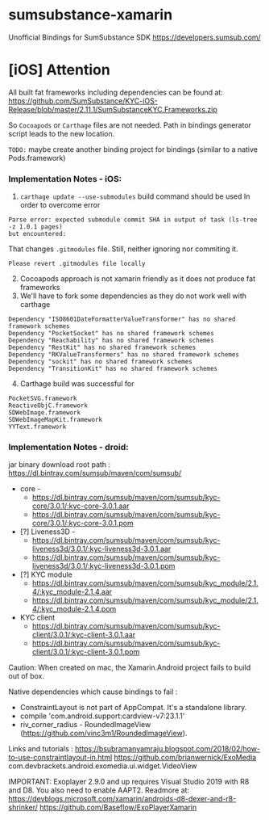 # sumsubstance-xamarin
Unofficial Bindings for SumSubstance SDK https://developers.sumsub.com/

# [iOS] Attention

All built fat frameworks including dependencies can be found at: 
https://github.com/SumSubstance/KYC-iOS-Release/blob/master/2.11.1/SumSubstanceKYC.Frameworks.zip

So `Cocoapods` or `Carthage` files are not needed.
Path in bindings generator script leads to the new location.

`TODO:` maybe create another binding project for bindings 
(similar to a native Pods.framework)




### Implementation Notes - iOS:

1. `carthage update --use-submodules` build command should be used
   In order to overcome error 
```
Parse error: expected submodule commit SHA in output of task (ls-tree -z 1.0.1 pages) 
but encountered:
```
That changes `.gitmodules` file. Still, neither ignoring nor commiting it. 
```
Please revert .gitmodules file locally
```

2. Cocoapods approach is not xamarin friendly as it does not produce fat frameworks
3. We'll have to fork some dependencies as they do not work well with carthage
```
Dependency "ISO8601DateFormatterValueTransformer" has no shared framework schemes
Dependency "PocketSocket" has no shared framework schemes
Dependency "Reachability" has no shared framework schemes
Dependency "RestKit" has no shared framework schemes
Dependency "RKValueTransformers" has no shared framework schemes
Dependency "sockit" has no shared framework schemes
Dependency "TransitionKit" has no shared framework schemes
```
4. Carthage build was successful for
```
PocketSVG.framework
ReactiveObjC.framework
SDWebImage.framework
SDWebImageMapKit.framework
YYText.framework
```

### Implementation Notes - droid:

jar binary download root path : https://dl.bintray.com/sumsub/maven/com/sumsub/


* core -
    - https://dl.bintray.com/sumsub/maven/com/sumsub/kyc-core/3.0.1/:kyc-core-3.0.1.aar
    - https://dl.bintray.com/sumsub/maven/com/sumsub/kyc-core/3.0.1/:kyc-core-3.0.1.pom
* [?] Liveness3D -
    - https://dl.bintray.com/sumsub/maven/com/sumsub/kyc-liveness3d/3.0.1/:kyc-liveness3d-3.0.1.aar
    - https://dl.bintray.com/sumsub/maven/com/sumsub/kyc-liveness3d/3.0.1/:kyc-liveness3d-3.0.1.pom
* [?] KYC module
    - https://dl.bintray.com/sumsub/maven/com/sumsub/kyc_module/2.1.4/:kyc_module-2.1.4.aar
    - https://dl.bintray.com/sumsub/maven/com/sumsub/kyc_module/2.1.4/:kyc_module-2.1.4.pom
* KYC client
    - https://dl.bintray.com/sumsub/maven/com/sumsub/kyc-client/3.0.1/:kyc-client-3.0.1.aar
    - https://dl.bintray.com/sumsub/maven/com/sumsub/kyc-client/3.0.1/:kyc-client-3.0.1.pom

Caution: When created on mac, the Xamarin.Android project fails to build out of box.

Native dependencies which cause bindings to fail :
* ConstraintLayout is not part of AppCompat. It's a standalone library.
* compile 'com.android.support:cardview-v7:23.1.1'
* riv_corner_radius  - RoundedImageView (https://github.com/vinc3m1/RoundedImageView).

Links and tutorials :
https://bsubramanyamraju.blogspot.com/2018/02/how-to-use-constraintlayout-in.html
https://github.com/brianwernick/ExoMedia
com.devbrackets.android.exomedia.ui.widget.VideoView


IMPORTANT: Exoplayer 2.9.0 and up requires Visual Studio 2019 with R8 and D8. You also need to enable AAPT2. Readmore at: https://devblogs.microsoft.com/xamarin/androids-d8-dexer-and-r8-shrinker/
https://github.com/Baseflow/ExoPlayerXamarin



